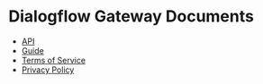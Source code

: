 # Dialogflow Gateway Documents

- [API](api.md)
- [Guide](guide.md)
- [Terms of Service](tos.md)
- [Privacy Policy](privacy.md)